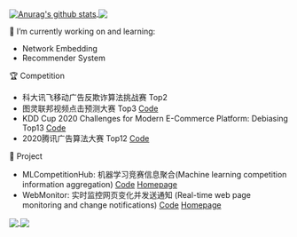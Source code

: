 <a href="https://github.com/LogicJake">
  <img align="center" src="https://github-readme-stats-teal.vercel.app/api?username=LogicJake&show_icons=true&theme=tokyonight&include_all_commits=True&hide=contribs" alt="Anurag's github stats" />
</a>

<a href="https://github.com/LogicJake">
  <!-- Change the `github-readme-stats.anuraghazra1.vercel.app` to `github-readme-stats.vercel.app`  -->
  <img align="center" src="https://github-readme-stats-teal.vercel.app/api/top-langs/?username=LogicJake&theme=tokyonight&layout=compact" />
</a>



🔭 I’m currently working on and learning:
  - Network Embedding
  - Recommender System

:trophy: Competition
  - 科大讯飞移动广告反欺诈算法挑战赛 Top2
  - 图灵联邦视频点击预测大赛 Top3 [Code](https://github.com/LogicJake/tuling-video-click-top3)
  - KDD Cup 2020 Challenges for Modern E-Commerce Platform: Debiasing Top13 [Code](https://github.com/LogicJake/2020_KDD_Debiasing_TOP13)
  - 2020腾讯广告算法大赛 Top12 [Code](https://github.com/LogicJake/Tencent_Ads_Algo_2020_TOP12)

:wrench: Project
  - MLCompetitionHub: 机器学习竞赛信息聚合(Machine learning competition information aggregation) [Code](https://github.com/LogicJake/MLCompetitionHub) [Homepage](https://www.logicjake.xyz/MLCompetitionHub/)
  - WebMonitor: 实时监控网页变化并发送通知
(Real-time web page monitoring and change notifications) [Code](https://github.com/LogicJake/WebMonitor) [Homepage](https://www.logicjake.xyz/WebMonitor)



<a href="https://github.com/LogicJake/2020_KDD_Debiasing_TOP13">
  <img align="center" src="https://github-readme-stats-teal.vercel.app/api/pin/?username=LogicJake&repo=2020_KDD_Debiasing_TOP13&theme=tokyonight" />
</a>

<a href="https://github.com/LogicJake/Tencent_Ads_Algo_2020_TOP12">
  <img align="center" src="https://github-readme-stats-teal.vercel.app/api/pin/?username=LogicJake&repo=Tencent_Ads_Algo_2020_TOP12&theme=tokyonight" />
</a>
